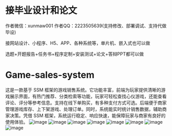 # 接毕业设计和论文
作者微信：xunmaw001  作者QQ：2223505639(支持修改、部署调试、支持代做毕设)

接网站设计、小程序、H5、APP、各种系统等，单片机、嵌入式也可以做

选题+开题报告+任务书+程序定制+安装测试+论文+答辩PPT都可以做
# Game-sales-system
这是一款基于 SSM 框架的游戏销售系统。它功能丰富，前端为玩家提供清晰的游戏展示界面，有热门推荐、分类检索等功能，玩家可轻松查找心仪游戏，还能查看评论、评分等参考信息。支持在线下单购买，有多种支付方式可选。后端便于商家管理游戏库存、上下架游戏、处理订单。同时，系统能实时统计销售数据，辅助商家决策。凭借 SSM 框架，系统运行稳定、响应快速，能保障玩家与商家有良好的使用体验。 
![image](https://github.com/user-attachments/assets/b0e46a07-5004-4b1b-b36d-2f9ceb070f0d)
![image](https://github.com/user-attachments/assets/93e25965-c7b8-491a-857a-000ea6c678a8)
![image](https://github.com/user-attachments/assets/323b1b95-6e80-4a2c-958b-de10291b9474)
![image](https://github.com/user-attachments/assets/cb526c2c-a240-43b7-9457-0bfdce6d3a73)
![image](https://github.com/user-attachments/assets/8bee3b74-f966-4793-9e14-6195ec9eaaad)
![image](https://github.com/user-attachments/assets/c9644ea1-77f3-41a0-9b55-20ddbb8f4296)
![image](https://github.com/user-attachments/assets/31584eff-33a3-4ec3-8784-3686a71da821)
![image](https://github.com/user-attachments/assets/01a8e1a6-1652-42c4-b836-eda5d0eae8ba)
